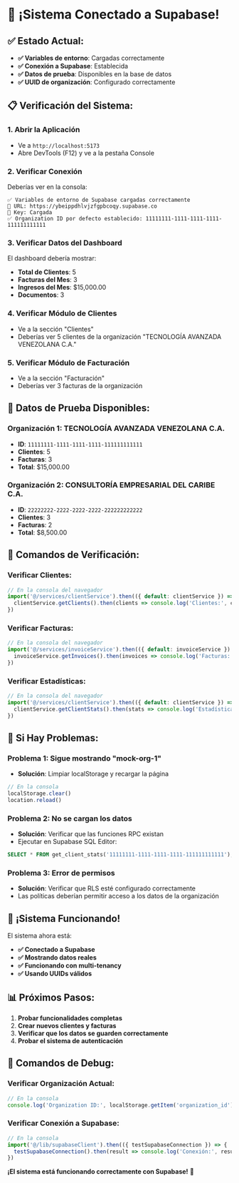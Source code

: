 # 🎉 ¡Sistema Conectado a Supabase!

## ✅ **Estado Actual:**

- **✅ Variables de entorno**: Cargadas correctamente
- **✅ Conexión a Supabase**: Establecida
- **✅ Datos de prueba**: Disponibles en la base de datos
- **✅ UUID de organización**: Configurado correctamente

## 📋 **Verificación del Sistema:**

### 1. **Abrir la Aplicación**
- Ve a `http://localhost:5173`
- Abre DevTools (F12) y ve a la pestaña Console

### 2. **Verificar Conexión**
Deberías ver en la consola:
```
✅ Variables de entorno de Supabase cargadas correctamente
🔗 URL: https://ybeippdhlvjzfgpbcoqy.supabase.co
🔑 Key: Cargada
✅ Organization ID por defecto establecido: 11111111-1111-1111-1111-111111111111
```

### 3. **Verificar Datos del Dashboard**
El dashboard debería mostrar:
- **Total de Clientes**: 5
- **Facturas del Mes**: 3
- **Ingresos del Mes**: $15,000.00
- **Documentos**: 3

### 4. **Verificar Módulo de Clientes**
- Ve a la sección "Clientes"
- Deberías ver 5 clientes de la organización "TECNOLOGÍA AVANZADA VENEZOLANA C.A."

### 5. **Verificar Módulo de Facturación**
- Ve a la sección "Facturación"
- Deberías ver 3 facturas de la organización

## 🎯 **Datos de Prueba Disponibles:**

### **Organización 1**: TECNOLOGÍA AVANZADA VENEZOLANA C.A.
- **ID**: `11111111-1111-1111-1111-111111111111`
- **Clientes**: 5
- **Facturas**: 3
- **Total**: $15,000.00

### **Organización 2**: CONSULTORÍA EMPRESARIAL DEL CARIBE C.A.
- **ID**: `22222222-2222-2222-2222-222222222222`
- **Clientes**: 3
- **Facturas**: 2
- **Total**: $8,500.00

## 🔧 **Comandos de Verificación:**

### **Verificar Clientes:**
```javascript
// En la consola del navegador
import('@/services/clientService').then(({ default: clientService }) => {
  clientService.getClients().then(clients => console.log('Clientes:', clients))
})
```

### **Verificar Facturas:**
```javascript
// En la consola del navegador
import('@/services/invoiceService').then(({ default: invoiceService }) => {
  invoiceService.getInvoices().then(invoices => console.log('Facturas:', invoices))
})
```

### **Verificar Estadísticas:**
```javascript
// En la consola del navegador
import('@/services/clientService').then(({ default: clientService }) => {
  clientService.getClientStats().then(stats => console.log('Estadísticas de clientes:', stats))
})
```

## 🚨 **Si Hay Problemas:**

### **Problema 1: Sigue mostrando "mock-org-1"**
- **Solución**: Limpiar localStorage y recargar la página
```javascript
// En la consola
localStorage.clear()
location.reload()
```

### **Problema 2: No se cargan los datos**
- **Solución**: Verificar que las funciones RPC existan
- Ejecutar en Supabase SQL Editor:
```sql
SELECT * FROM get_client_stats('11111111-1111-1111-1111-111111111111');
```

### **Problema 3: Error de permisos**
- **Solución**: Verificar que RLS esté configurado correctamente
- Las políticas deberían permitir acceso a los datos de la organización

## 🎉 **¡Sistema Funcionando!**

El sistema ahora está:
- **✅ Conectado a Supabase**
- **✅ Mostrando datos reales**
- **✅ Funcionando con multi-tenancy**
- **✅ Usando UUIDs válidos**

## 📊 **Próximos Pasos:**

1. **Probar funcionalidades completas**
2. **Crear nuevos clientes y facturas**
3. **Verificar que los datos se guarden correctamente**
4. **Probar el sistema de autenticación**

## 🔧 **Comandos de Debug:**

### **Verificar Organización Actual:**
```javascript
// En la consola
console.log('Organization ID:', localStorage.getItem('organization_id'))
```

### **Verificar Conexión a Supabase:**
```javascript
// En la consola
import('@/lib/supabaseClient').then(({ testSupabaseConnection }) => {
  testSupabaseConnection().then(result => console.log('Conexión:', result))
})
```

**¡El sistema está funcionando correctamente con Supabase!** 🚀
